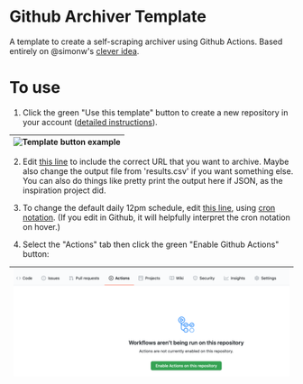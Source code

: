 # Github Archiver Template

A template to create a self-scraping archiver using Github Actions. Based entirely on @simonw's [clever idea](https://simonwillison.net/2020/Oct/9/git-scraping/).

# To use

1. Click the green "Use this template" button to create a new repository in your account ([detailed instructions](https://docs.github.com/en/free-pro-team@latest/github/creating-cloning-and-archiving-repositories/creating-a-repository-from-a-template#creating-a-repository-from-a-template)).

| ![Template button example](https://docs.github.com/assets/images/help/repository/use-this-template-button.png)
|-

2. Edit [this line](.github/workflows/scrape.yml#L17) to include the correct URL that you want to archive. Maybe also change the output file from 'results.csv' if you want something else. You can also do things like pretty print the output here if JSON, as the inspiration project did.

3. To change the default daily 12pm schedule, edit [this line](.github/workflows/scrape.yml#L7), using [cron notation](https://en.wikipedia.org/wiki/Cron#Overview). (If you edit in Github, it will helpfully interpret the cron notation on hover.)

4. Select the "Actions" tab then click the green "Enable Github Actions" button:

| ![Enable github actions example](actions.png)
|-
